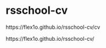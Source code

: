 <p><h1>rsschool-cv</h1></p>
<p>https://flex1o.github.io/rsschool-cv/cv</p>
<p>https://flex1o.github.io/rsschool-cv/</p>
